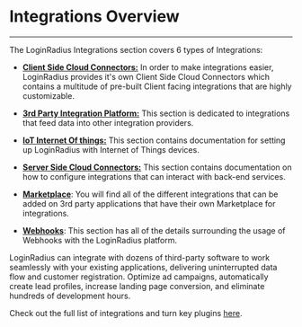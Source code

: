 Integrations Overview
===
---

The LoginRadius Integrations section covers 6 types of Integrations:

- [**Client Side Cloud Connectors:**](/integrations/client-side-connectors/getting-started/) In order to make integrations easier, LoginRadius provides it's own Client Side Cloud Connectors which contains a multitude of pre-built Client facing integrations that are highly customizable.

- [**3rd Party Integration Platform:**](/integrations/3rd-party-integration-platforms/overview/) This section is dedicated to integrations that feed data into other integration providers.

- [**IoT Internet Of things:**](/integrations/internet-of-things-iot/alexa-skills-kit/) This section contains documentation for setting up LoginRadius with Internet of Things devices.

- [**Server Side Cloud Connectors:**](/integrations/server-side-cloud-connectors/overview/) This section contains documentation on how to configure integrations that can interact with back-end services.

- [**Marketplace**](/integrations/marketplace/microsoft-dynamics/): You will find all of the different integrations that can be added on 3rd party applications that have their own Marketplace for integrations.

- [**Webhooks**](/api/v2/integrations/webhooks/overview/): This section has all of the details surrounding the usage of Webhooks with the LoginRadius platform.


LoginRadius can integrate with dozens of third-party software to work seamlessly with your existing applications, delivering uninterrupted data flow and customer registration.
Optimize ad campaigns, automatically create lead profiles, increase landing page conversion, and eliminate hundreds of development hours.

Check out the full list of integrations and turn key plugins [here](https://www.loginradius.com/docs/api/v2/integrations/available-integrations).
